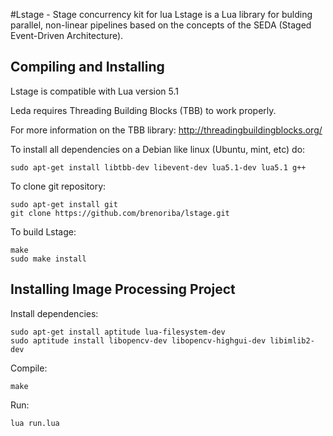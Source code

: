 #Lstage - Stage concurrency kit for lua
Lstage is a Lua library for bulding parallel, non-linear pipelines based on the concepts of the SEDA (Staged Event-Driven Architecture).

## Compiling and Installing
Lstage is compatible with Lua version 5.1

Leda requires Threading Building Blocks (TBB) to work properly.

For more information on the TBB library: http://threadingbuildingblocks.org/

To install all dependencies on a Debian like linux (Ubuntu, mint, etc) do: 

```
sudo apt-get install libtbb-dev libevent-dev lua5.1-dev lua5.1 g++
```

To clone git repository:

```
sudo apt-get install git
git clone https://github.com/brenoriba/lstage.git
```

To build Lstage:

```
make
sudo make install
```

## Installing Image Processing Project

Install dependencies:

```
sudo apt-get install aptitude lua-filesystem-dev
sudo aptitude install libopencv-dev libopencv-highgui-dev libimlib2-dev
```

Compile:

```
make
```

Run:

```
lua run.lua
```

